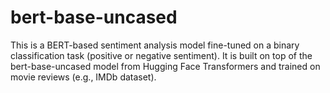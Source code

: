 # bert-base-uncased
This is a BERT-based sentiment analysis model fine-tuned on a binary classification task (positive or negative sentiment). It is built on top of the bert-base-uncased model from Hugging Face Transformers and trained on movie reviews (e.g., IMDb dataset).
